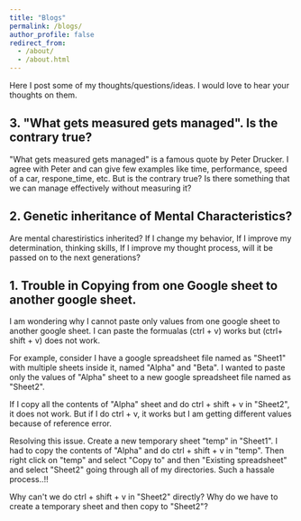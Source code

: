 ```yaml
---
title: "Blogs"
permalink: /blogs/
author_profile: false
redirect_from:
  - /about/
  - /about.html
---
```


Here I post some of my thoughts/questions/ideas. I would love to hear your thoughts on them.

## 3. "What gets measured gets managed". Is the contrary true?

"What gets  measured gets managed" is a famous quote by Peter Drucker. I agree with Peter and can give few examples like time, performance, speed of a car, respone_time, etc. But is the contrary true? Is there something that we can manage effectively without measuring it?

## 2. Genetic inheritance of Mental Characteristics?

<!-- *(Date: 4/16/2024)* -->

Are mental charestiristics inherited? If I change my behavior, If I improve my determination, thinking skills,  If I improve my thought process, will it be passed on to the next generations?


## 1. Trouble in Copying from one Google sheet to another google sheet.

<!-- *(Date: 05/14/2023)* -->

I am wondering why I cannot paste only values from one google sheet to another google sheet. I can paste the formualas (ctrl + v) works but (ctrl+ shift + v) does not work.

For example, consider I have a google spreadsheet file named as "Sheet1" with multiple sheets inside it, named "Alpha" and "Beta". I wanted to paste only the values of "Alpha" sheet to a new google spreadsheet file named as "Sheet2".

If I copy all the contents of "Alpha" sheet and do ctrl + shift + v in "Sheet2", it does not work. But if I do ctrl + v, it works but I am getting different values because of reference error.

Resolving this issue. Create a new temporary sheet "temp" in "Sheet1". I had to copy the contents of "Alpha" and do ctrl + shift + v in "temp". Then right click on "temp" and select "Copy to" and then "Existing spreadsheet" and select "Sheet2" going through all of my directories. Such a hassale process..!!

Why can't we do ctrl + shift + v in "Sheet2" directly? Why do we have to create a temporary sheet and then copy to "Sheet2"?
